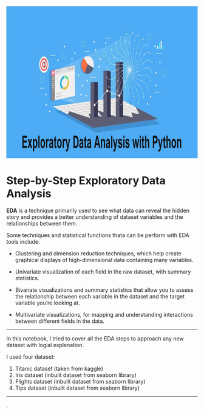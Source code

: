 <center><img src="https://github.com/shivam2906/Step-by-Step-Exploratory-Data-Analysis/blob/main/eda.png" width="750" height="400"></center>
<h1>Step-by-Step Exploratory Data Analysis</h1>
<b>EDA</b> is a technique primarily used to see what data can reveal the hidden story and provides a better understanding of dataset variables and the relationships between them.

Some techniques and statistical functions thata can be perform with EDA tools include:

   - Clustering and dimension reduction techniques, which help create graphical 
      displays of high-dimensional data containing many variables.
      
   - Univariate visualization of each field in the raw dataset, with summary statistics.
    
   - Bivariate visualizations and summary statistics that allow you to assess 
      the relationship between each variable in the dataset and the target variable you’re looking at.
    
   - Multivariate visualizations, for mapping and understanding interactions between different fields in the data.

***
In this notebook, I tried to cover all the EDA steps to approach any new dataset with logial explenation.


I used four dataset: <br>
<ol>
<li>   Titanic dataset (taken from kaggle)</li>
<li>   Iris dataset (inbulit dataset from seaborn library)</li>
<li>   Flights dataset (inbulit dataset from seaborn library)</li>
<li>   Tips dataset (inbulit dataset from seaborn library)</li>
</ol>

***
.

